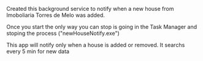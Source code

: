 Created this background service to notify when a new house from Imoboliaria Torres de Melo was added.

Once you start the only way you can stop is going in the Task Manager and stoping the process ("newHouseNotify.exe")

This app will notify only when a house is added or removed. It searchs every 5 min for new data
